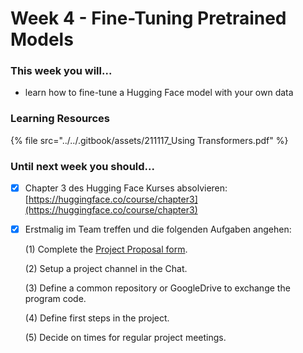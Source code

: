 # Week 4 - Fine-Tuning Pretrained Models

### This week you will...

* learn how to fine-tune a Hugging Face model with your own data

### Learning Resources

{% file src="../../.gitbook/assets/211117_Using Transformers.pdf" %}

### Until next week you should...

* [x] Chapter 3 des Hugging Face Kurses absolvieren:\
  [https://huggingface.co/course/chapter3](https://huggingface.co/course/chapter3)
*   [x] Erstmalig im Team treffen und die folgenden Aufgaben angehen:

    (1) Complete the [Project Proposal form](https://forms.office.com/Pages/ResponsePage.aspx?id=o8B0DUIn4UCcYfg2EvvW96osw4AOHuZKpRSG1TW2RP5UOFlFRUVDT0lKWktQUVoxRktCNDhMTjBSUS4u).

    (2) Setup a project channel in the Chat.

    (3) Define a common repository or GoogleDrive to exchange the program code.

    (4) Define first steps in the project.

    (5) Decide on times for regular project meetings.
